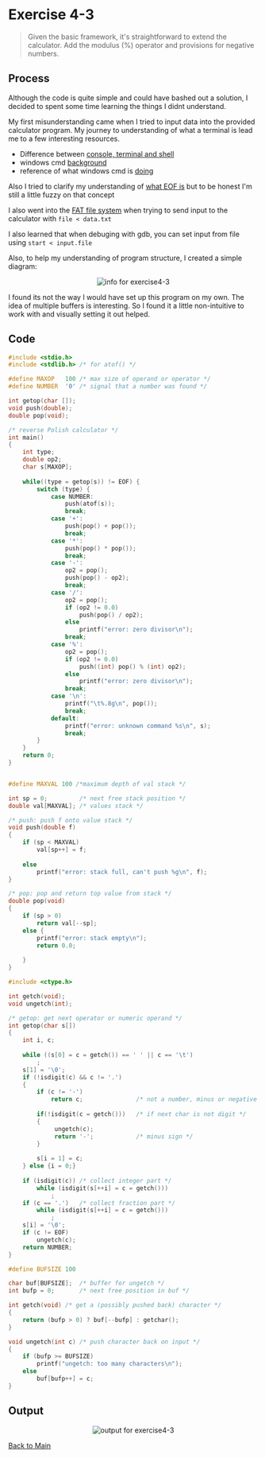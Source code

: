 # Exercise 4-3

> Given the basic framework, it's straightforward to extend the calculator. Add the modulus (%) operator and provisions for negative numbers.

## Process
Although the code is quite simple and could have bashed out a solution, I decided to spent some time learning the things I didnt understand.

My first misunderstanding came when I tried to input data into the provided calculator program.
My journey to understanding of what a terminal is lead me to a few interesting resources.
- Difference between [console, terminal and shell](https://www.hanselman.com/blog/whats-the-difference-between-a-console-a-terminal-and-a-shell)
- windows cmd [background](https://devblogs.microsoft.com/commandline/windows-command-line-backgrounder/)
- reference of what windows cmd is [doing](https://learn.microsoft.com/en-us/windows-server/administration/windows-commands/windows-commands)

Also I tried to clarify my understanding of [what EOF is](https://stackoverflow.com/questions/3061135/can-we-write-an-eof-character-ourselves)
but to be honest I'm still a little fuzzy on that concept

I also went into the [FAT file system](https://averstak.tripod.com/fatdox/fatintro.htm) 
when trying to send input to the calculator with `file < data.txt`

I also learned that when debuging with gdb, you can set input from file using `start < input.file`

Also, to help my understanding of program structure, I created a simple diagram:
<p align="center">
    <image src="../assets/exercise4-3.png" alt="info for exercise4-3" />
</p>

I found its not the way I would have set up this program on my own. The idea of multiple buffers is interesting. 
So I found it a little non-intuitive to work with and visually setting it out helped.

## Code
```c
#include <stdio.h>
#include <stdlib.h> /* for atof() */

#define MAXOP   100 /* max size of operand or operator */ 
#define NUMBER  '0' /* signal that a number was found */

int getop(char []);
void push(double);
double pop(void);

/* reverse Polish calculator */
int main()
{
    int type;
    double op2;
    char s[MAXOP];
    
    while((type = getop(s)) != EOF) {
        switch (type) {
            case NUMBER:
                push(atof(s));
                break;
            case '+':
                push(pop() + pop());
                break;
            case '*':
                push(pop() * pop());
                break;
            case '-':
                op2 = pop();
                push(pop() - op2);
                break;
            case '/':
                op2 = pop();
                if (op2 != 0.0)
                    push(pop() / op2);
                else
                    printf("error: zero divisor\n");
                break;
            case '%':
                op2 = pop();
                if (op2 != 0.0)
                    push((int) pop() % (int) op2);
                else
                    printf("error: zero divisor\n");                
                break;
            case '\n':
                printf("\t%.8g\n", pop());
                break;
            default:
                printf("error: unknown command %s\n", s);
                break;
        }
    }
    return 0;
}


#define MAXVAL 100 /*maximum depth of val stack */

int sp = 0;         /* next free stack position */
double val[MAXVAL]; /* values stack */

/* push: push f onto value stack */
void push(double f)
{
    if (sp < MAXVAL)
        val[sp++] = f;
    
    else
        printf("error: stack full, can't push %g\n", f);
}

/* pop: pop and return top value from stack */
double pop(void)
{
    if (sp > 0)
        return val[--sp];
    else {
        printf("error: stack empty\n");
        return 0.0;
        
    }
}

#include <ctype.h>

int getch(void);
void ungetch(int);

/* getop: get next operator or numeric operand */
int getop(char s[])
{
    int i, c;
    
    while ((s[0] = c = getch()) == ' ' || c == '\t')
        ;
    s[1] = '\0';
    if (!isdigit(c) && c != '.')
    {
        if (c != '-')
            return c;               /* not a number, minus or negative */
        
        if(!isdigit(c = getch()))   /* if next char is not digit */
        {
             ungetch(c);
             return '-';            /* minus sign */
        }
        
        s[i = 1] = c;
    } else {i = 0;}
    
    if (isdigit(c)) /* collect integer part */
        while (isdigit(s[++i] = c = getch()))
            ;
    if (c == '.')   /* collect fraction part */
        while (isdigit(s[++i] = c = getch()))
            ;
    s[i] = '\0';
    if (c != EOF)
        ungetch(c);
    return NUMBER;
}

#define BUFSIZE 100

char buf[BUFSIZE];  /* buffer for ungetch */
int bufp = 0;       /* next free position in buf */

int getch(void) /* get a (possibly pushed back) character */
{
    return (bufp > 0) ? buf[--bufp] : getchar();
}

void ungetch(int c) /* push character back on input */
{
    if (bufp >= BUFSIZE)
        printf("ungetch: too many characters\n");
    else
        buf[bufp++] = c;
}
```

## Output
<p align="center">
    <image src="../assets/exercise4-3_output.jpg" alt="output for exercise4-3" />

</p>

[Back to Main](../readme.md)

